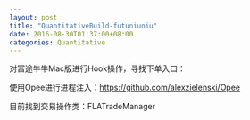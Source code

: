 ```yaml
---
layout: post
title: "QuantitativeBuild-futuniuniu"
date: 2016-08-30T01:37:00+08:00
categories: Quantitative
---
```


对富途牛牛Mac版进行Hook操作，寻找下单入口：

使用Opee进行进程注入：https://github.com/alexzielenski/Opee

目前找到交易操作类：FLATradeManager

